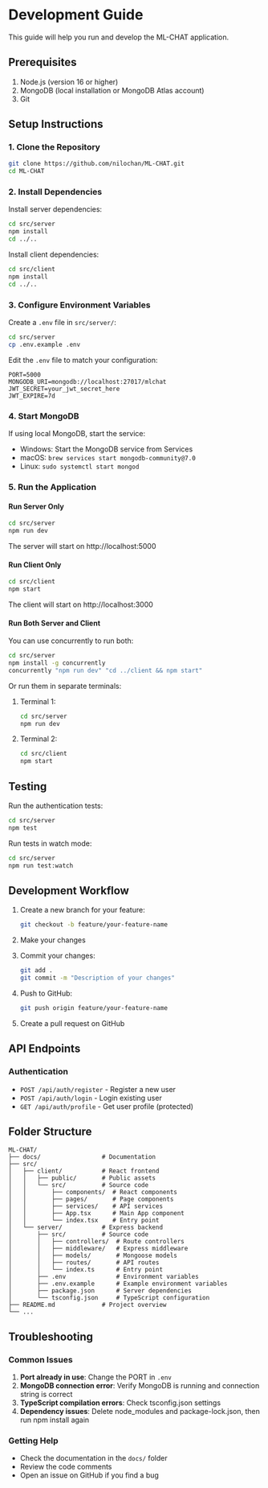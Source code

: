 # Development Guide

This guide will help you run and develop the ML-CHAT application.

## Prerequisites

1. Node.js (version 16 or higher)
2. MongoDB (local installation or MongoDB Atlas account)
3. Git

## Setup Instructions

### 1. Clone the Repository

```bash
git clone https://github.com/nilochan/ML-CHAT.git
cd ML-CHAT
```

### 2. Install Dependencies

Install server dependencies:
```bash
cd src/server
npm install
cd ../..
```

Install client dependencies:
```bash
cd src/client
npm install
cd ../..
```

### 3. Configure Environment Variables

Create a `.env` file in `src/server/`:
```bash
cd src/server
cp .env.example .env
```

Edit the `.env` file to match your configuration:
```
PORT=5000
MONGODB_URI=mongodb://localhost:27017/mlchat
JWT_SECRET=your_jwt_secret_here
JWT_EXPIRE=7d
```

### 4. Start MongoDB

If using local MongoDB, start the service:
- Windows: Start the MongoDB service from Services
- macOS: `brew services start mongodb-community@7.0`
- Linux: `sudo systemctl start mongod`

### 5. Run the Application

#### Run Server Only

```bash
cd src/server
npm run dev
```

The server will start on http://localhost:5000

#### Run Client Only

```bash
cd src/client
npm start
```

The client will start on http://localhost:3000

#### Run Both Server and Client

You can use concurrently to run both:
```bash
cd src/server
npm install -g concurrently
concurrently "npm run dev" "cd ../client && npm start"
```

Or run them in separate terminals:
1. Terminal 1:
   ```bash
   cd src/server
   npm run dev
   ```

2. Terminal 2:
   ```bash
   cd src/client
   npm start
   ```

## Testing

Run the authentication tests:
```bash
cd src/server
npm test
```

Run tests in watch mode:
```bash
cd src/server
npm run test:watch
```

## Development Workflow

1. Create a new branch for your feature:
   ```bash
   git checkout -b feature/your-feature-name
   ```

2. Make your changes

3. Commit your changes:
   ```bash
   git add .
   git commit -m "Description of your changes"
   ```

4. Push to GitHub:
   ```bash
   git push origin feature/your-feature-name
   ```

5. Create a pull request on GitHub

## API Endpoints

### Authentication

- `POST /api/auth/register` - Register a new user
- `POST /api/auth/login` - Login existing user
- `GET /api/auth/profile` - Get user profile (protected)

## Folder Structure

```
ML-CHAT/
├── docs/                 # Documentation
├── src/
│   ├── client/           # React frontend
│   │   ├── public/       # Public assets
│   │   └── src/          # Source code
│   │       ├── components/  # React components
│   │       ├── pages/       # Page components
│   │       ├── services/    # API services
│   │       ├── App.tsx      # Main App component
│   │       └── index.tsx    # Entry point
│   └── server/           # Express backend
│       ├── src/          # Source code
│       │   ├── controllers/  # Route controllers
│       │   ├── middleware/   # Express middleware
│       │   ├── models/       # Mongoose models
│       │   ├── routes/       # API routes
│       │   └── index.ts      # Entry point
│       ├── .env              # Environment variables
│       ├── .env.example      # Example environment variables
│       ├── package.json      # Server dependencies
│       └── tsconfig.json     # TypeScript configuration
├── README.md             # Project overview
└── ...
```

## Troubleshooting

### Common Issues

1. **Port already in use**: Change the PORT in `.env`
2. **MongoDB connection error**: Verify MongoDB is running and connection string is correct
3. **TypeScript compilation errors**: Check tsconfig.json settings
4. **Dependency issues**: Delete node_modules and package-lock.json, then run npm install again

### Getting Help

- Check the documentation in the `docs/` folder
- Review the code comments
- Open an issue on GitHub if you find a bug